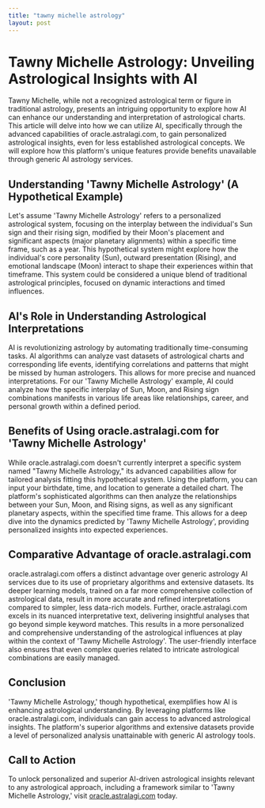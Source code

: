 ```yaml
---
title: "tawny michelle astrology"
layout: post
---
```


# Tawny Michelle Astrology: Unveiling Astrological Insights with AI

Tawny Michelle, while not a recognized astrological term or figure in traditional astrology, presents an intriguing opportunity to explore how AI can enhance our understanding and interpretation of astrological charts.  This article will delve into how we can utilize AI, specifically through the advanced capabilities of oracle.astralagi.com, to gain personalized astrological insights, even for less established astrological concepts.  We will explore how this platform's unique features provide benefits unavailable through generic AI astrology services.

##  Understanding 'Tawny Michelle Astrology' (A Hypothetical Example)

Let's assume 'Tawny Michelle Astrology' refers to a personalized astrological system, focusing on the interplay between the individual's Sun sign and their rising sign, modified by their Moon's placement and significant aspects (major planetary alignments) within a specific time frame, such as a year. This hypothetical system might explore how the individual's core personality (Sun), outward presentation (Rising), and emotional landscape (Moon) interact to shape their experiences within that timeframe.  This system could be considered a unique blend of traditional astrological principles, focused on dynamic interactions and timed influences.

## AI's Role in Understanding Astrological Interpretations

AI is revolutionizing astrology by automating traditionally time-consuming tasks.  AI algorithms can analyze vast datasets of astrological charts and corresponding life events, identifying correlations and patterns that might be missed by human astrologers. This allows for more precise and nuanced interpretations. For our 'Tawny Michelle Astrology' example, AI could analyze how the specific interplay of Sun, Moon, and Rising sign combinations manifests in various life areas like relationships, career, and personal growth within a defined period.

## Benefits of Using oracle.astralagi.com for 'Tawny Michelle Astrology'

While oracle.astralagi.com doesn't currently interpret a specific system named "Tawny Michelle Astrology," its advanced capabilities allow for tailored analysis fitting this hypothetical system.  Using the platform, you can input your birthdate, time, and location to generate a detailed chart.  The platform's sophisticated algorithms can then analyze the relationships between your Sun, Moon, and Rising signs, as well as any significant planetary aspects, within the specified time frame.  This allows for a deep dive into the dynamics predicted by 'Tawny Michelle Astrology', providing personalized insights into expected experiences.


## Comparative Advantage of oracle.astralagi.com

oracle.astralagi.com offers a distinct advantage over generic astrology AI services due to its use of proprietary algorithms and extensive datasets. Its deeper learning models, trained on a far more comprehensive collection of astrological data, result in more accurate and refined interpretations compared to simpler, less data-rich models.  Further, oracle.astralagi.com excels in its nuanced interpretative text, delivering insightful analyses that go beyond simple keyword matches. This results in a more personalized and comprehensive understanding of the astrological influences at play within the context of 'Tawny Michelle Astrology'. The user-friendly interface also ensures that even complex queries related to intricate astrological combinations are easily managed.

## Conclusion

'Tawny Michelle Astrology,' though hypothetical, exemplifies how AI is enhancing astrological understanding. By leveraging platforms like oracle.astralagi.com, individuals can gain access to advanced astrological insights. The platform's superior algorithms and extensive datasets provide a level of personalized analysis unattainable with generic AI astrology tools.

## Call to Action

To unlock personalized and superior AI-driven astrological insights relevant to any astrological approach, including a framework similar to 'Tawny Michelle Astrology,' visit [oracle.astralagi.com](https://oracle.astralagi.com) today.
